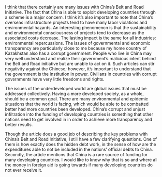 I think that there certainly are many issues with China’s Belt and Road Initiative. The fact that China is able to exploit developing countries through a scheme is a major concern. I think it’s also important to note that China’s overseas infrastructure projects tend to have many labor violations and environmental hazards. An interesting phenomenon is that the sustainability and environmental consciousness of projects tend to decrease as the associated costs decrease. The lasting impact is the same for all industries: environmental repercussions. The issues of governmental and economic transparency are particularly close to me because my home country of Kazakhstan also has a corrupt government. People who live in China may very well understand and realize their government’s malicious intent behind the Belt and Road initiative but are unable to act on it. Such articles can stir negativity against the Chinese; however, it’s important to understand that the government is the institution in power. Civilians in countries with corrupt governments have very little freedoms and rights.

The issues of the underdeveloped world are global issues that must be addressed collectively. Having a more developed society, as a whole, should be a common goal. There are many environmental and epidemic situations that the world is facing, which would be able to be combatted better had more countries been developed. China’s corrupt and unjust infiltration into the funding of developing countries is something that other nations need to get involved in in order to achieve more transparency and better results. 

Though the article does a good job of describing the key problems with China’s Belt and Road Initiative, I still have a few clarifying questions. One of them is how exactly does the hidden debt work, in the sense of how are the expenditures able to not be included in the nations’ official debts to China. Secondly, the article mentions that China is a rare source of funding for many developing countries. I would like to know why that is so and where all the money in foreign aid is going towards if many developing countries do not ever receive it. 
